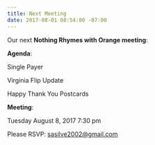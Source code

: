 ```yaml
---
title: Next Meeting
date: 2017-08-01 08:54:00 -07:00
---
```


Our next **Nothing Rhymes with Orange meeting**:


**Agenda**:

Single Payer

Virginia Flip Update

Happy Thank You Postcards


**Meeting**:

Tuesday
August 8, 2017
7:30 pm

Please RSVP:  sasilve2002@gmail.com